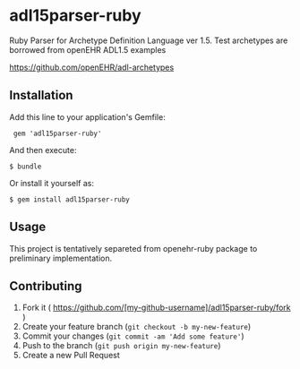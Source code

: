adl15parser-ruby
================

Ruby Parser for Archetype Definition Language ver 1.5.
Test archetypes are borrowed from openEHR ADL1.5 examples

https://github.com/openEHR/adl-archetypes

## Installation
 
Add this line to your application's Gemfile:
 
     gem 'adl15parser-ruby'
 
And then execute:

    $ bundle

Or install it yourself as:

    $ gem install adl15parser-ruby

## Usage

This project is tentatively separeted from openehr-ruby package to
preliminary implementation.
 
## Contributing
 
1. Fork it ( https://github.com/[my-github-username]/adl15parser-ruby/fork )
2. Create your feature branch (`git checkout -b my-new-feature`)
3. Commit your changes (`git commit -am 'Add some feature'`)
4. Push to the branch (`git push origin my-new-feature`)
5. Create a new Pull Request
